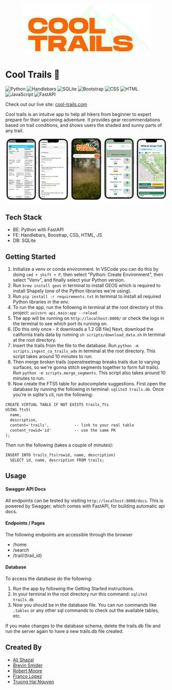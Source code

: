 <div align="center" width="100%">
    <img src="static/logo_light.svg" width="400" alt="" />
</div>

# Cool Trails 🥾

<!-- ▼▼▼▼ Uncomment these if the Repo is made public ▼▼▼▼ -->

 <!-- <a target="_blank" href="https://github.com/alishazal/cool-trails"><img src="https://img.shields.io/github/stars/alishazal/cool-trails?style=flat" /></a>  -->
<!-- <a target="_blank" href="https://github.com/rlmoore-b/cool-trails"><img src="https://img.shields.io/github/last-commitalishazal/cool-trails" ></a> -->
<!-- <a href="https://github.com/rlmoore-b/cool-trails"><img src="https://hits.sh/github.com/alishazal/cool-trails.svg?style=flat-square&label=%20Views&color=purple" alt="Views" /></a> -->

<img src="https://img.shields.io/badge/Python-FFD43B?style=for-the-badge&logo=python&logoColor=blue" alt="Python" /></a>
<img src="https://img.shields.io/badge/Handlebars%20js-f0772b?style=for-the-badge&logo=handlebarsdotjs&logoColor=black" alt="Handlebars" /><a>
<img src="https://img.shields.io/badge/Sqlite-003B57?style=for-the-badge&logo=sqlite&logoColor=white" alt="SQLite" /></a>
<img src="https://img.shields.io/badge/Bootstrap-563D7C?style=for-the-badge&logo=bootstrap&logoColor=white" alt="Bootstrap" /></a>
<img src="https://img.shields.io/badge/CSS3-1572B6?style=for-the-badge&logo=css3&logoColor=white" alt="CSS" /></a>
<img src="https://img.shields.io/badge/HTML5-E34F26?style=for-the-badge&logo=html5&logoColor=white" alt="HTML" /></a>
<img src="https://img.shields.io/badge/JavaScript-323330?style=for-the-badge&logo=javascript&logoColor=F7DF1E" alt="JavaScript" /></a>
<img src="https://img.shields.io/badge/fastapi-109989?style=for-the-badge&logo=FASTAPI&logoColor=white" alt="FastAPI" /></a>

Check out our live site: [cool-trails.com](https://cool-trails.com)

Cool trails is an intuitve app to help all hikers from beginner to expert prepare for their upcoming adventure. It provides gear recommendations based on trail conditions, and shows users the shaded and sunny parts of any trail. 

<img src="images/Demo Image.png" width="750" alt="" />

## Tech Stack
- BE: Python with FastAPI
- FE: Handlebars, Boostrap, CSS, HTML, JS
- DB: SQLite

## Getting Started
1. Initialize a venv or conda environment. In VSCode you can do this by doing ```cmd + shift + P```, then select "Python: Create Environment", then select "Venv", and finally select your Python version.
2. Run ```brew install geos``` in terminal to install GEOS which is required to install Shapely (one of the Python libraries we're using).
3. Run ```pip install -r requirements.txt``` in terminal to install all required Python libraries in the env.
4. To run the app, run the following in terminal at the root directory of this project: ```uvicorn api.main:app --reload```
5. The app will be running on ```http://localhost:8000/``` or check the logs in the terminal to see which port its running on.
6. [Do this only once - it downloads a 1.2 GB file] Next, download the california trails data by running ```sh scripts/download_data.sh``` in terminal at the root directory.
7. Insert the trails from the file to the database. Run ```python -m scripts.ingest_ca_trails_adv``` in terminal at the root directory. This script takes around 10 minutes to run.
8. Then merge broken trails (openstreetmap breaks trails due to varying surfaces, so we're gonna stitch segments together to form full trails). Run ```python -m scripts.merge_segments```. This script also takes around 10 minutes to run.
9. Now create the FTS5 table for autocomplete suggestions. First open the database by running the following in terminal: ```sqlite3 trails.db```. Once you're in sqlite's cli, run the following:
```
CREATE VIRTUAL TABLE IF NOT EXISTS trails_fts
USING fts5(
  name, 
  description,
  content='trails',           -- link to your real table
  content_rowid='id'          -- use the same PK
);
```
Then run the following (takes a couple of minutes):
```
INSERT INTO trails_fts(rowid, name, description)
  SELECT id, name, description FROM trails;
```

## Usage

#### Swagger API Docs
All endpoints can be tested by visiting ```http://localhost:8000/docs```. This is powered by Swagger, which comes with FastAPI, for building automatic api docs.

#### Endpoints / Pages
The following endpoints are accessible through the browser
- /home
- /search
- /trail/{trail_id}

#### Database
To access the database do the following:
1. Run the app by following the Getting Started instructions.
2. In your terminal in the root directory run this command: ```sqlite3 trails.db```
3. Now you should be in the database file. You can run commands like ```.tables``` or any other sql commands to check out the available tables, etc.

If you make changes to the database schema, delete the trails.db file and run the server again to have a new trails.db file created.

## Created By

- [Ali Shazal](https://github.com/alishazal)
- [Brevin Smider](https://github.com/bsmider)
- [Robert Moore](https://github.com/rlmoore-b)
- [Franco Lopez](https://github.com/FrancoLopezDev)
- [Truong Hai Nguyen](https://www.linkedin.com/in/truong-h-nguyen/)